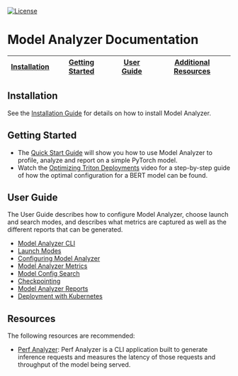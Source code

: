 <!--
Copyright (c) 2020-2023, NVIDIA CORPORATION & AFFILIATES. All rights reserved.

Licensed under the Apache License, Version 2.0 (the "License");
you may not use this file except in compliance with the License.
You may obtain a copy of the License at

    http://www.apache.org/licenses/LICENSE-2.0

Unless required by applicable law or agreed to in writing, software
distributed under the License is distributed on an "AS IS" BASIS,
WITHOUT WARRANTIES OR CONDITIONS OF ANY KIND, either express or implied.
See the License for the specific language governing permissions and
limitations under the License.
-->

[![License](https://img.shields.io/badge/License-Apache_2.0-lightgrey.svg)](https://opensource.org/licenses/Apache-2.0)

# **Model Analyzer Documentation**

| [Installation](README.md#installation) | [Getting Started](README.md#getting-started) | [User Guide](README.md#user-guide) | [Additional Resources](README.md#resources) |
| -------------------------------------- | -------------------------------------------- | ---------------------------------- | ------------------------------------------- |

## **Installation**

See the [Installation Guide](install.md) for details on how to install Model Analyzer.

## **Getting Started**

- The [Quick Start Guide](quick_start.md) will show you how to use Model Analyzer to profile, analyze and report on a simple PyTorch model.
- Watch the [Optimizing Triton Deployments](https://www.youtube.com/watch?v=UU9Rh00yZMY) video for a step-by-step guide of how the optimal configuration for a BERT model can be found.

## **User Guide**

The User Guide describes how to configure Model Analyzer, choose launch and search modes, and describes what metrics are captured as well as the different reports that can be generated.

- [Model Analyzer CLI](cli.md)
- [Launch Modes](launch_modes.md)
- [Configuring Model Analyzer](config.md)
- [Model Analyzer Metrics](metrics.md)
- [Model Config Search](config_search.md)
- [Checkpointing](checkpoints.md)
- [Model Analyzer Reports](report.md)
- [Deployment with Kubernetes](kubernetes_deploy.md)

## **Resources**

The following resources are recommended:

- [Perf Analyzer](https://github.com/triton-inference-server/perf_analyzer/blob/main/README.md): Perf Analyzer is a CLI application built to generate inference requests and measures the latency of those requests and throughput of the model being served.

